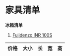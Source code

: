 # 家具清单

**冰箱清单**
1. [Fujidenzo INR 100S](https://www.abenson.com/fujidenzo-inr-100s.html)

| 价格 | 大小 | 长 | 宽 | 高 |
| -- | -- | -- | -- | -- |
